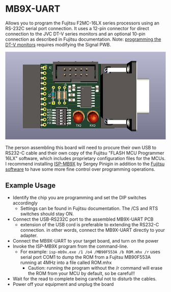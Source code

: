# MB9X-UART
Allows you to program the Fujitsu F2MC-16LX series processors using an RS-232C serial port connection. It uses a 12-pin connector for direct connection to the JVC DT-V series monitors and an optional 10-pin connection as described in Fujitsu documentation. Note: [programming the DT-V monitors](dt-vmod) requires modifying the Signal PWB. 

![PCB](MB9X-UARTsmall.jpg)

The person assembling this board will need to procure their own USB to RS232-C cable and their own copy of the Fujitsu "FLASH MCU Programmer 16LX" software, which includes proprietary configuration files for the MCUs. I recommend installing [ISP-MB9X](https://isp-mb9x.sourceforge.net/) by Sergey Pinigin in addition to the [Fujitsu software](http://web.archive.org/web/20041020161858/http://www.fme.gsdc.de/products/utilitie.htm) to have some more fine control over programming operations.

## Example Usage
 - Identify the chip you are programming and set the DIP switches accordingly
   - Settings can be found in Fujitsu documentation. The /CS and RTS switches should stay ON.
 - Connect the USB-RS232C port to the assembled MB9X-UART PCB
    - extension of the USB cord is preferable to extending the RS232-C connection. in other words, connect the MB9X-UART directly to your adapter.
 - Connect the MB9X-UART to your target board, and turn on the power
 - Invoke the ISP-MB9X program from the command-line. 
   - For example: ```isp-mb9x.exe /1 /o4 /MB90F553A /b ROM.mhx /r```
uses serial port COM1 to dump the ROM from a Fujitsu MB90F553A running at 4MHz into a file called ROM.mhx
      - Caution: running the program without the /r command will erase the ROM from your MCU by default, so be careful!!
 - Wait for the read to complete being careful not to disturb the cables.
 - Power off your equipment and unplug the board


